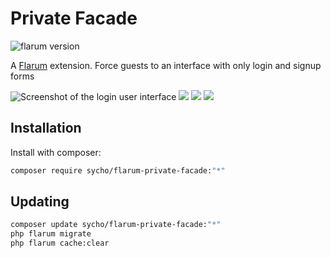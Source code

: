 # Private Facade

![flarum version](https://img.shields.io/badge/flarum-%5E1.2.0-%23e7742e?style=flat-square)

A [Flarum](http://flarum.org) extension. Force guests to an interface with only login and signup forms

![Screenshot of the login user interface](https://user-images.githubusercontent.com/20267363/146449466-4805ab4d-21c0-43c8-b055-0e331e12a3d2.png)
![](https://user-images.githubusercontent.com/20267363/146449468-4e16bd95-a396-469e-ac4a-a85728912feb.png)
![](https://user-images.githubusercontent.com/20267363/146449469-0e2d1aa7-09cc-45f0-9916-0fa5db8f355f.png)
![](https://user-images.githubusercontent.com/20267363/146453246-7a486c12-daff-4b25-84dd-c4db24df0cd1.png)


## Installation

Install with composer:

```sh
composer require sycho/flarum-private-facade:"*"
```

## Updating

```sh
composer update sycho/flarum-private-facade:"*"
php flarum migrate
php flarum cache:clear
```
